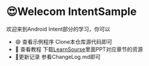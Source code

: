 # 😍Welecom IntentSample

欢迎来到Android Intent部分的学习，你可以

- 😄 查看示例程序
  Clone本仓库源代码即可
- 📗 查看教程
  下载[LearnSourse](https://github.com/AndroidHappyClub/LearnSourse)里面PPT对应章节的资源
- 📝更新记录
  参看ChangeLog.md即可